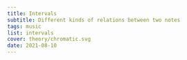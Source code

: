 ```yaml
---
title: Intervals
subtitle: Different kinds of relations between two notes
tags: music
list: intervals
cover: theory/chromatic.svg
date: 2021-08-10
---
```






